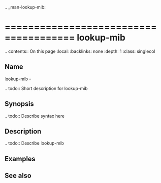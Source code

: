 .. _man-lookup-mib:

======================================
lookup-mib
======================================

.. contents:: On this page
    :local:
    :backlinks: none
    :depth: 1
    :class: singlecol

Name
----
lookup-mib - 

.. todo::
    Short description for lookup-mib

Synopsis
--------
.. todo::
   Describe syntax here

Description
-----------
.. todo::
    Describe lookup-mib

Examples
--------

See also
--------

